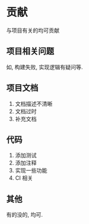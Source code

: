 # 贡献
与项目有关的均可贡献  

## 项目相关问题
如, 构建失败, 实现逻辑有疑问等. 

## 项目文档
1. 文档描述不清晰
2. 文档过时
3. 补充文档

## 代码
1. 添加测试
2. 添加注释
3. 实现一些功能
4. CI 相关

## 其他
有的没的, 均可. 
